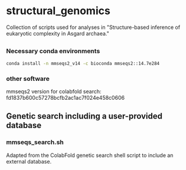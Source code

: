 # structural_genomics

Collection of scripts used for analyses in "Structure-based inference of eukaryotic complexity in Asgard archaea."


##

### Necessary conda environments

```bash
conda install -n mmseqs2_v14 -c bioconda mmseqs2::14.7e284
```
### other software

mmseqs2 version for colabfold search: fd1837b600c57278bcfb2ac1ac7f024e458c0606

## Genetic search including a user-provided database

### mmseqs_search.sh
Adapted from the ColabFold genetic search shell script to include
an external database.
